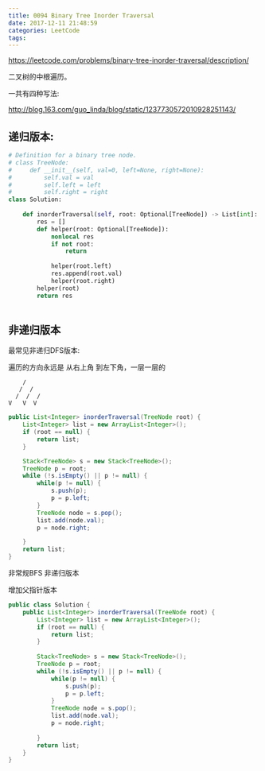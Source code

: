 ```yaml
---
title: 0094 Binary Tree Inorder Traversal
date: 2017-12-11 21:48:59
categories: LeetCode
tags:
---
```


https://leetcode.com/problems/binary-tree-inorder-traversal/description/

二叉树的中根遍历。

一共有四种写法:

http://blog.163.com/guo_linda/blog/static/1237730572010928251143/

## 递归版本:

```python
# Definition for a binary tree node.
# class TreeNode:
#     def __init__(self, val=0, left=None, right=None):
#         self.val = val
#         self.left = left
#         self.right = right
class Solution:
    
    def inorderTraversal(self, root: Optional[TreeNode]) -> List[int]:
        res = []   
        def helper(root: Optional[TreeNode]):
            nonlocal res
            if not root:
                return 
            
            helper(root.left)
            res.append(root.val)
            helper(root.right)
        helper(root)
        return res    
        
```

## 非递归版本

最常见非递归DFS版本:

遍历的方向永远是 从右上角 到左下角，一层一层的

```txx
    /
   /  /
  /  /  /
V   V  V
```


```java
public List<Integer> inorderTraversal(TreeNode root) {
    List<Integer> list = new ArrayList<Integer>();
    if (root == null) {
        return list;
    }

    Stack<TreeNode> s = new Stack<TreeNode>();
    TreeNode p = root;
    while (!s.isEmpty() || p != null) {
        while(p != null) {
            s.push(p);
            p = p.left;
        }
        TreeNode node = s.pop();
        list.add(node.val);
        p = node.right;

    }
    return list;
}
```

非常规BFS 非递归版本

增加父指针版本



```java
public class Solution {
    public List<Integer> inorderTraversal(TreeNode root) {
        List<Integer> list = new ArrayList<Integer>();
        if (root == null) {
            return list;
        }
        
        Stack<TreeNode> s = new Stack<TreeNode>();
        TreeNode p = root;
        while (!s.isEmpty() || p != null) {
            while(p != null) {
                s.push(p);
                p = p.left;
            }
            TreeNode node = s.pop();
            list.add(node.val);
            p = node.right;
            
        }
        return list;
    }
}
```




